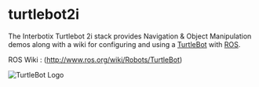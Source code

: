 turtlebot2i
=========

The Interbotix Turtlebot 2i stack provides Navigation &amp; Object Manipulation demos along with a wiki for configuring and using a [TurtleBot](http://turtlebot.com) with [ROS](http://www.ros.org).

ROS Wiki : (http://www.ros.org/wiki/Robots/TurtleBot)

![TurtleBot Logo](http://www.turtlebot.com/assets/images/turtlebot_logo.png)

